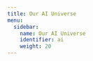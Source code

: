 ```yaml
---
title: Our AI Universe
menu:
  sidebar:
    name: Our AI Universe
    identifier: ai
    weight: 20
---
```

